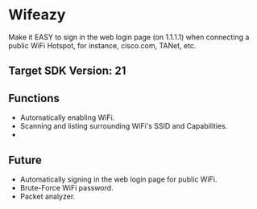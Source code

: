 # Wifeazy
Make it EASY to sign in the web login page (on 1.1.1.1) when connecting a public WiFi Hotspot, for instance, cisco.com, TANet, etc.

## Target SDK Version: 21

## Functions
- Automatically enabling WiFi.
- Scanning and listing surrounding WiFi's SSID and Capabilities.
- 
## Future
- Automatically signing in the web login page for public WiFi.
- Brute-Force WiFi password.
- Packet analyzer.
